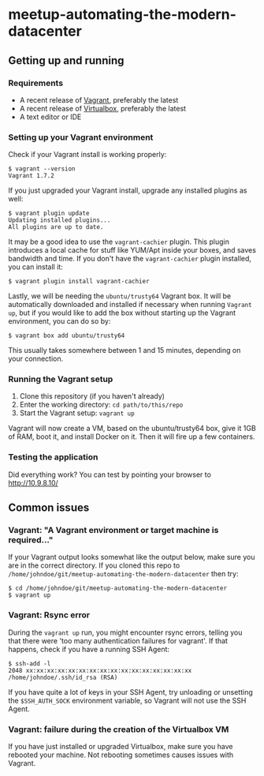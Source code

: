 # meetup-automating-the-modern-datacenter

## Getting up and running
### Requirements
- A recent release of [Vagrant](http://www.vagrantup.com), preferably the latest
- A recent release of [Virtualbox](https://www.virtualbox.org), preferably the latest
- A text editor or IDE 

### Setting up your Vagrant environment
Check if your Vagrant install is working properly: 
```
$ vagrant --version
Vagrant 1.7.2
```
If you just upgraded your Vagrant install, upgrade any installed plugins as well: 
```
$ vagrant plugin update
Updating installed plugins...
All plugins are up to date.
```
It may be a good idea to use the `vagrant-cachier` plugin. This plugin introduces a local cache for stuff like YUM/Apt inside your boxes, and saves bandwidth and time. If you don't have the `vagrant-cachier` plugin installed, you can install it: 
```
$ vagrant plugin install vagrant-cachier
```

Lastly, we will be needing the `ubuntu/trusty64` Vagrant box. It will be automatically downloaded and installed if necessary when running `Vagrant up`, but if you would like to add the box without starting up the Vagrant environment, you can do so by: 
```
$ vagrant box add ubuntu/trusty64
```
This usually takes somewhere between 1 and 15 minutes, depending on your connection. 

### Running the Vagrant setup
1. Clone this repository (if you haven't already)
1. Enter the working directory: `cd path/to/this/repo`
1. Start the Vagrant setup: `vagrant up`

Vagrant will now create a VM, based on the ubuntu/trusty64 box, give it 1GB of RAM, boot it, and install Docker on it. Then it will fire up a few containers. 

### Testing the application
Did everything work? You can test by pointing your browser to http://10.9.8.10/

## Common issues
### Vagrant: "A Vagrant environment or target machine is required..." 
If your Vagrant output looks somewhat like the output below, make sure you are in the correct directory. If you cloned this repo to `/home/johndoe/git/meetup-automating-the-modern-datacenter` then try: 
```
$ cd /home/johndoe/git/meetup-automating-the-modern-datacenter
$ vagrant up
```

### Vagrant: Rsync error
During the `vagrant up` run, you might encounter rsync errors, telling you that there were 'too many authentication failures for vagrant'. If that happens, check if you have a running SSH Agent: 
```
$ ssh-add -l
2048 xx:xx:xx:xx:xx:xx:xx:xx:xx:xx:xx:xx:xx:xx:xx:xx /home/johndoe/.ssh/id_rsa (RSA)
```
If you have quite a lot of keys in your SSH Agent, try unloading or unsetting the `$SSH_AUTH_SOCK` environment variable, so Vagrant will not use the SSH Agent. 

### Vagrant: failure during the creation of the Virtualbox VM
If you have just installed or upgraded Virtualbox, make sure you have rebooted your machine. Not rebooting sometimes causes issues with Vagrant. 

